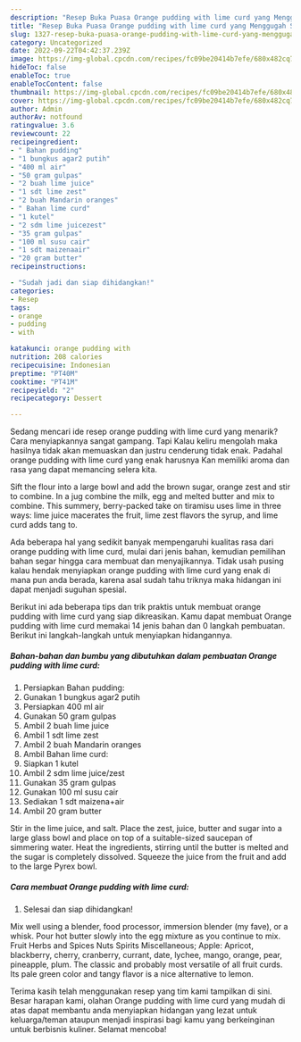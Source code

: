 ```yaml
---
description: "Resep Buka Puasa Orange pudding with lime curd yang Menggugah Selera"
title: "Resep Buka Puasa Orange pudding with lime curd yang Menggugah Selera"
slug: 1327-resep-buka-puasa-orange-pudding-with-lime-curd-yang-menggugah-selera
category: Uncategorized
date: 2022-09-22T04:42:37.239Z
image: https://img-global.cpcdn.com/recipes/fc09be20414b7efe/680x482cq70/orange-pudding-with-lime-curd-foto-resep-utama.jpg
hideToc: false
enableToc: true
enableTocContent: false
thumbnail: https://img-global.cpcdn.com/recipes/fc09be20414b7efe/680x482cq70/orange-pudding-with-lime-curd-foto-resep-utama.jpg
cover: https://img-global.cpcdn.com/recipes/fc09be20414b7efe/680x482cq70/orange-pudding-with-lime-curd-foto-resep-utama.jpg
author: Admin
authorAv: notfound
ratingvalue: 3.6
reviewcount: 22
recipeingredient:
- " Bahan pudding"
- "1 bungkus agar2 putih"
- "400 ml air"
- "50 gram gulpas"
- "2 buah lime juice"
- "1 sdt lime zest"
- "2 buah Mandarin oranges"
- " Bahan lime curd"
- "1 kutel"
- "2 sdm lime juicezest"
- "35 gram gulpas"
- "100 ml susu cair"
- "1 sdt maizenaair"
- "20 gram butter"
recipeinstructions:

- "Sudah jadi dan siap dihidangkan!"
categories:
- Resep
tags:
- orange
- pudding
- with

katakunci: orange pudding with 
nutrition: 208 calories
recipecuisine: Indonesian
preptime: "PT40M"
cooktime: "PT41M"
recipeyield: "2"
recipecategory: Dessert

---
```



Sedang mencari ide resep orange pudding with lime curd yang menarik? Cara menyiapkannya sangat gampang. Tapi Kalau keliru mengolah maka hasilnya tidak akan memuaskan dan justru cenderung tidak enak. Padahal orange pudding with lime curd yang enak harusnya Kan memiliki aroma dan rasa yang dapat memancing selera kita.


Sift the flour into a large bowl and add the brown sugar, orange zest and stir to combine. In a jug combine the milk, egg and melted butter and mix to combine. This summery, berry-packed take on tiramisu uses lime in three ways: lime juice macerates the fruit, lime zest flavors the syrup, and lime curd adds tang to.

Ada beberapa hal yang sedikit banyak mempengaruhi kualitas rasa dari orange pudding with lime curd, mulai dari jenis bahan, kemudian pemilihan bahan segar hingga cara membuat dan menyajikannya. Tidak usah pusing kalau hendak menyiapkan orange pudding with lime curd yang enak di mana pun anda berada, karena asal sudah tahu triknya maka hidangan ini dapat menjadi suguhan spesial.


Berikut ini ada beberapa tips dan trik praktis untuk membuat orange pudding with lime curd yang siap dikreasikan. Kamu dapat membuat Orange pudding with lime curd memakai 14 jenis bahan dan 0 langkah pembuatan. Berikut ini langkah-langkah untuk menyiapkan hidangannya.

<!--inarticleads1-->

##### Bahan-bahan dan bumbu yang dibutuhkan dalam pembuatan Orange pudding with lime curd:

1. Persiapkan  Bahan pudding:
1. Gunakan 1 bungkus agar2 putih
1. Persiapkan 400 ml air
1. Gunakan 50 gram gulpas
1. Ambil 2 buah lime juice
1. Ambil 1 sdt lime zest
1. Ambil 2 buah Mandarin oranges
1. Ambil  Bahan lime curd:
1. Siapkan 1 kutel
1. Ambil 2 sdm lime juice/zest
1. Gunakan 35 gram gulpas
1. Gunakan 100 ml susu cair
1. Sediakan 1 sdt maizena+air
1. Ambil 20 gram butter


Stir in the lime juice, and salt. Place the zest, juice, butter and sugar into a large glass bowl and place on top of a suitable-sized saucepan of simmering water. Heat the ingredients, stirring until the butter is melted and the sugar is completely dissolved. Squeeze the juice from the fruit and add to the large Pyrex bowl. 

<!--inarticleads2-->

##### Cara membuat Orange pudding with lime curd:


1. Selesai dan siap dihidangkan!

Mix well using a blender, food processor, immersion blender (my fave), or a whisk. Pour hot butter slowly into the egg mixture as you continue to mix. Fruit Herbs and Spices Nuts Spirits Miscellaneous; Apple: Apricot, blackberry, cherry, cranberry, currant, date, lychee, mango, orange, pear, pineapple, plum. The classic and probably most versatile of all fruit curds. Its pale green color and tangy flavor is a nice alternative to lemon. 

Terima kasih telah menggunakan resep yang tim kami tampilkan di sini. Besar harapan kami, olahan Orange pudding with lime curd yang mudah di atas dapat membantu anda menyiapkan hidangan yang lezat untuk keluarga/teman ataupun menjadi inspirasi bagi kamu yang berkeinginan untuk berbisnis kuliner. Selamat mencoba!
